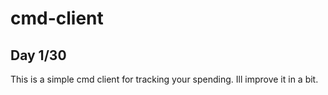 # cmd-client

## Day 1/30

This is a simple cmd client for tracking your spending.
Ill improve it in a bit.
